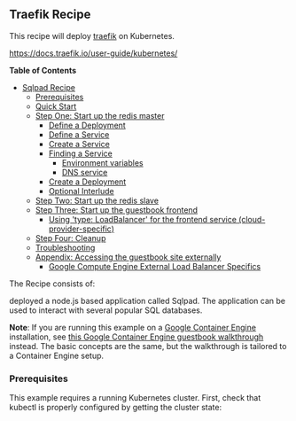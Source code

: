 ## Traefik Recipe

This recipe will deploy [traefik](https://docs.traefik.io/) on Kubernetes.  

https://docs.traefik.io/user-guide/kubernetes/

**Table of Contents**

  - [Sqlpad Recipe](#guestbook-example)
    - [Prerequisites](#prerequisites)
    - [Quick Start](#quick-start)
    - [Step One: Start up the redis master](#step-one-start-up-the-redis-master)
      - [Define a Deployment](#define-a-deployment)
      - [Define a Service](#define-a-service)
      - [Create a Service](#create-a-service)
      - [Finding a Service](#finding-a-service)
        - [Environment variables](#environment-variables)
        - [DNS service](#dns-service)
      - [Create a Deployment](#create-a-deployment)
      - [Optional Interlude](#optional-interlude)
    - [Step Two: Start up the redis slave](#step-two-start-up-the-redis-slave)
    - [Step Three: Start up the guestbook frontend](#step-three-start-up-the-guestbook-frontend)
      - [Using 'type: LoadBalancer' for the frontend service (cloud-provider-specific)](#using-type-loadbalancer-for-the-frontend-service-cloud-provider-specific)
    - [Step Four: Cleanup](#step-four-cleanup)
    - [Troubleshooting](#troubleshooting)
    - [Appendix: Accessing the guestbook site externally](#appendix-accessing-the-guestbook-site-externally)
      - [Google Compute Engine External Load Balancer Specifics](#google-compute-engine-external-load-balancer-specifics)

The Recipe consists of:

deployed a node.js based application called Sqlpad.  The application can be used to interact with several popular SQL databases.

**Note**:  If you are running this example on a [Google Container Engine](https://cloud.google.com/container-engine/) installation, see [this Google Container Engine guestbook walkthrough](https://cloud.google.com/container-engine/docs/tutorials/guestbook) instead. The basic concepts are the same, but the walkthrough is tailored to a Container Engine setup.

### Prerequisites

This example requires a running Kubernetes cluster. First, check that kubectl is properly configured by getting the cluster state:

```console